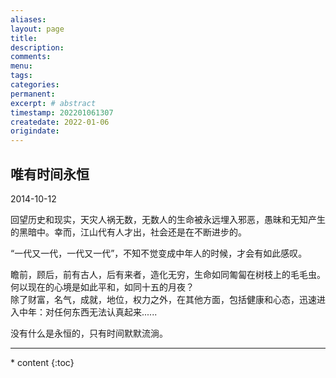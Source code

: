 ```yaml
---
aliases:
layout: page
title:
description:
comments:
menu:
tags: 
categories:
permanent: 
excerpt: # abstract
timestamp: 202201061307
createdate: 2022-01-06
origindate: 
---
```


## 唯有时间永恒

2014-10-12 

回望历史和现实，天灾人祸无数，无数人的生命被永远埋入邪恶，愚昧和无知产生的黑暗中。幸而，江山代有人才出，社会还是在不断进步的。  
   
“一代又一代，一代又一代”，不知不觉变成中年人的时候，才会有如此感叹。  
   
瞻前，顾后，前有古人，后有来者，造化无穷，生命如同匍匐在树枝上的毛毛虫。何以现在的心境是如此平和，如同十五的月夜？  
  除了财富，名气，成就，地位，权力之外，在其他方面，包括健康和心态，迅速进入中年：对任何东西无法认真起来......  
   
没有什么是永恒的，只有时间默默流淌。


---
<nav class="toc-fixed" markdown="1">
  * content
  {:toc}
</nav>


